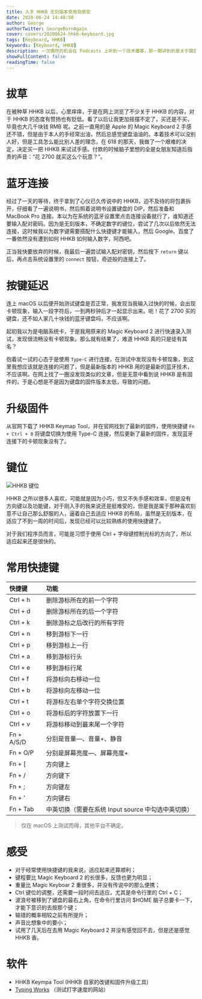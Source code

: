 ```yaml
---
title: 入手 HHKB 无刻版本使用及感受
date: 2020-06-24 14:48:58
author: George
authorTwitter: GeorgeBornAgain
cover: covers/20200624-hhkb-keyboard.jpg
tags: [Keyboard, HHKB]
keywords: [Keyboard, HHKB]
description: 一次偶然的机会在 Podcasts 上听到一个技术播客，那一期讲到的是关于键盘，于是我就被种草了 HHKB 这个牌子。等了大半年，在某东 618 的时候终于入手了 HHKB Professional HYBRID Type-S，用了一周不到，下面来分享一下具体感受。
showFullContent: false
readingTime: false
---
```


# 拔草

在被种草 HHKB 以后，心里痒痒，于是在网上浏览了不少关于 HHKB 的内容，对于 HHKB 的态度有赞扬也有贬低。看了以后让我更加摇摆不定了，买还是不买，毕竟也大几千块钱 RMB 呢。之前一直用的是 Apple 的 Magic Keyboard 2 手感还不错，但是由于本人的手经常出油，然后总感觉键盘油油的。本着技术可以没别人好，但是工具怎么能比别人差的理念，在 618 的那天，我做了一个艰难的决定，决定买一把 HHKB 来试试手感。付款的时候脑子里想的全是女朋友知道后指责的声音：“花 2700 就买这么个玩意？”。

# 蓝牙连接

经过了一天的等待，终于拿到了心仪已久传说中的 HHKB，迫不及待的将包裹拆开，仔细看了一遍说明书，然后照着说明书设置键盘的 DIP，然后准备和 MacBook Pro 连接。本以为在系统的蓝牙设置里点击连接设备就行了，谁知道还要输入配对密码。因为是无刻版本，不确定数字的键位，尝试了几次以后依然无法连接，这时候我以为数字键需要搭配什么快捷键才能输入，然后 Google、百度了一番依然没有遭到如何 HHKB 如何输入数字，阿西吧。

正当我快要放弃的时候，我最后一遍尝试输入配对密钥，然后按下 `return` 键以后，再点击系统设置里的 `connect` 按钮，奇迹般的连接上了。

# 按键延迟

连上 macOS 以后便开始测试键盘是否正常，我发现当我输入过快的时候，会出现卡顿现象，输入一段字符后，一到两秒钟后才一起显示出来。呃！花了 2700 买的键盘，还不如人家几十块钱的蓝牙键盘吗，不应该啊。

起初我以为是电脑系统卡，于是我用原来的 Magic Keyboard 2 进行快速录入测试，发现很流畅没有卡顿现象。那么就有结果了，难道 HHKB 真的只是徒有其名？

抱着试一试的心态于是使用 `Type-C` 进行连接，在测试中发现没有卡顿现象，到这里我想应该就是连接的问题了，但是最新版本的 HHKB 用的是最新的蓝牙技术，不应该啊。在网上找了一圈没发现类似的文章，但是无意中看到说 HHKB 是有固件的，于是心想是不是因为键盘的固件版本太低，导致的问题。

# 升级固件

从官网下载了 HHKB Keymap Tool，并在官网找到了最新的固件，使用快捷键 `Fn + Ctrl + 0` 将键盘切换为使用 Type-C 连接，然后更新了最新的固件，发现蓝牙连接下的卡顿现象没有了。

# 键位

![HHKB 键位](/article/20200623-hhkb-keymap.png)

HHKB 之所以很多人喜欢，可能就是因为小巧，但又不失手感和效率，但是没有方向键以及功能键，对于刚入手的我来说还是挺难受的，但是我是属于那种喜欢刻意不让自己那么舒服的人，逼着自己去适应 HHKB 的布局，虽然是无刻版本，在适应了不到一周的时间后，发现已经可以比较熟练的使用快捷键了。

对于我们程序员而言，可能是习惯于使用 Ctrl + 字母键控制光标的方向了，所以适应起来还是很快的。

# 常用快捷键 

|  快捷键  |  功能  |
|:-----------|:-----------------------|
|  Ctrl + h  |  删除游标所在的前一个字符  |
|  Ctrl + d  |  删除游标所在的后一个字符  |
|  Ctrl + k  |  删除游标之后改行的所有字符  |
|  Ctrl + n  |  移到游标下一行  |
|  Ctrl + p  |  移到游标上一行  |
|  Ctrl + a  |  移到游标行头  |
|  Ctrl + e  |  移到游标行尾  |
|  Ctrl + f  |  将游标向右移动一位  |
|  Ctrl + b  |  将游标向左移动一位  |
|  Ctrl + t  |  将游标左右单个字符交换位置  |
|  Ctrl + o  |  将游标后的字符放置下一行  |
|  Ctrl + v  |  将游标移动到最末尾一个字符  |
|  Fn + A/S/D  |  分别是音量—、音量+、静音  |
|  Fn + O/P  |  分别是屏幕亮度—、屏幕亮度+  |
|  Fn + [  |  方向键上  |
|  Fn + /  |  方向键下  |
|  Fn + ;  |  方向键左  |
|  Fn + '  |  方向键右  |
|  Fn + Tab  |  中英切换（需要在系统 Input source 中勾选中英切换）  |

> 仅在 macOS 上测试而得，其他平台不确定。

# 感受

* 对于经常使用快捷键的我来说，适应起来还算顺利；
* 键程要比 Magic Keyboard 2 的长很多，反馈也更为明显；
* 重量比 Magic Keyboar 2 重很多，并没有传说中的那么便携；
* Ctrl 键位的调整，还需要一段时间去适应，尤其是命令行里的 Ctrl + C；
* 波浪号被移到了键盘的最右上角，在命令行里访问 $HOME 脑子总要卡一下，才能下意识的去按那个键；
* 输错的概率相较之前有所提升；
* 声音比想象中的要小；
* 试用了几天后在去用 Magic Keyboard 2 并没有感觉回不去，但是还是感觉 HHKB 香。

# 软件

* HHKB Keympa Tool (HHKB 自家的改键和固件升级工具)
* [Typing Works](https://typing.works/) （测试打字速度的网站）